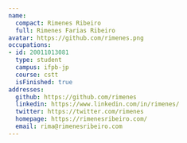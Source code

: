 ```yaml
---
name:
  compact: Rimenes Ribeiro
  full: Rimenes Farias Ribeiro
avatar: https://github.com/rimenes.png
occupations:
- id: 20011013081
  type: student
  campus: ifpb-jp
  course: cstt
  isFinished: true
addresses:
  github: https://github.com/rimenes
  linkedin: https://www.linkedin.com/in/rimenes/
  twitter: https://twitter.com/rimenes
  homepage: https://rimenesribeiro.com/
  email: rima@rimenesribeiro.com
---
```

